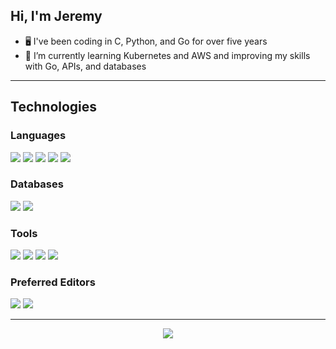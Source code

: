 ## Hi, I'm Jeremy
- 🖥️ I've been coding in C, Python, and Go for over five years
- 🌱 I’m currently learning Kubernetes and AWS and improving my skills with Go, APIs, and databases

---

## Technologies
### Languages
![](https://img.shields.io/badge/Golang-informational?style=for-the-badge&logo=go&color=1b2932&labelColor=1b2932)
![](https://img.shields.io/badge/Python-informational?style=for-the-badge&logo=python&color=1b2932&labelColor=1b2932)
![](https://img.shields.io/badge/C-informational?style=for-the-badge&logo=c&color=1b2932&labelColor=1b2932)
![](https://img.shields.io/badge/Lua-informational?style=for-the-badge&logo=lua&color=1b2932&labelColor=1b2932)
![](https://img.shields.io/badge/Bash-informational?style=for-the-badge&logo=gnu-bash&color=1b2932&labelColor=1b2932)

### Databases
![](https://img.shields.io/badge/PostgreSQL-informational?style=for-the-badge&logo=postgresql&color=1b2932&labelColor=1b2932)
![](https://img.shields.io/badge/SQLite-informational?style=for-the-badge&logo=sqlite&color=1b2932&labelColor=1b2932)

### Tools
![](https://img.shields.io/badge/Docker-informational?style=for-the-badge&logo=docker&color=1b2932&labelColor=1b2932)
![](https://img.shields.io/badge/Makefile-informational?style=for-the-badge&logo=GNU&color=1b2932&labelColor=1b2932)
![](https://img.shields.io/badge/Kubernetes-informational?style=for-the-badge&logo=kubernetes&color=1b2932&labelColor=1b2932)
![](https://img.shields.io/badge/Ansible-informational?style=for-the-badge&logo=ansible&color=1b2932&labelColor=1b2932)

### Preferred Editors
![](https://img.shields.io/badge/Neovim-informational?style=for-the-badge&logo=neovim&color=1b2932&labelColor=1b2932)
![](https://img.shields.io/badge/Vim-informational?style=for-the-badge&logo=vim&color=1b2932&labelColor=1b2932)

---

<div align="center">
  <a href="https://github.com/jdjaxon">
    <img align="center" src="https://github-readme-stats.vercel.app/api?username=jdjaxon&show_icons=true&theme=noctis_minimus" />
  </a>
</div>
